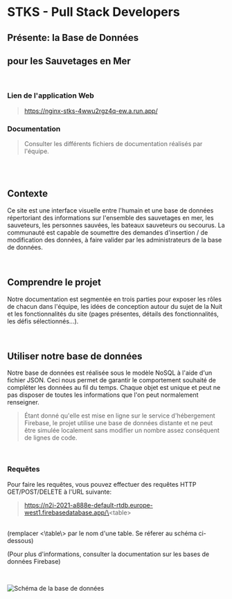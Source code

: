 # STKS - Pull Stack Developers
## Présente: la Base de Données
## pour les Sauvetages en Mer

<br>

### Lien de l'application Web
> https://nginx-stks-4wwu2rgz4q-ew.a.run.app/
### Documentation
> Consulter les différents fichiers de documentation réalisés par l'équipe.

<br>
<br>

## Contexte
Ce site est une interface visuelle entre l'humain et une base de données répertoriant des informations
sur l'ensemble des sauvetages en mer, les sauveteurs, les personnes sauvées, les bateaux sauveteurs ou
secourus. La communauté est capable de soumettre des demandes d'insertion / de modification des données,
à faire valider par les administrateurs de la base de données.

<br>

## Comprendre le projet
Notre documentation est segmentée en trois parties pour exposer les rôles de chacun dans l'équipe, les
idées de conception autour du sujet de la Nuit et les fonctionnalités du site (pages présentes, détails
des fonctionnalités, les défis sélectionnés...).

<br>

## Utiliser notre base de données
Notre base de données est réalisée sous le modèle NoSQL à l'aide d'un fichier JSON. Ceci nous permet de
garantir le comportement souhaité de compléter les données au fil du temps. Chaque objet est unique et
peut ne pas disposer de toutes les informations que l'on peut normalement renseigner.
> Étant donné qu'elle est mise en ligne sur le service d'hébergement Firebase, le projet utilise une base de données distante et ne peut être simulée localement sans modifier un nombre assez conséquent de lignes de code.

<br>

### Requêtes
Pour faire les requêtes, vous pouvez effectuer des requêtes HTTP GET/POST/DELETE à l'URL suivante:
> https://n2i-2021-a888e-default-rtdb.europe-west1.firebasedatabase.app/\<table\>

<br>
(remplacer <\table\> par le nom d'une table. Se réferer au schéma ci-dessous)

(Pour plus d'informations, consulter la documentation sur les bases de données Firebase)

<br>

![Schéma de la base de données](https://github.com/Zuxaw/n2i_2021/docs/stks-database-models.png)

